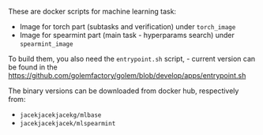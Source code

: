 These are docker scripts for machine learning task:
 - Image for torch part (subtasks and verification) under `torch_image`
 - Image for spearmint part (main task - hyperparams search) under `spearmint_image`
 
To build them, you also need the `entrypoint.sh` script, - current version can be found in the https://github.com/golemfactory/golem/blob/develop/apps/entrypoint.sh

The binary versions can be downloaded from docker hub, respectively from:
  - `jacekjacekjacekg/mlbase`
  - `jacekjacekjacek/mlspearmint`
